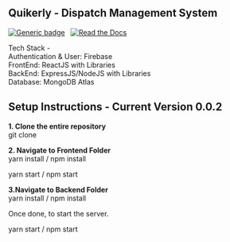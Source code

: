 ## Quikerly - Dispatch Management System

[![Generic badge](https://img.shields.io/badge/progress-Closed-Red.svg)](https://www.notion.so/86e64edc90c44900ab926c68435ef4cd?v=a443bc9b029941eba3daefbf38726dc4) &nbsp;
[![Read the Docs](https://readthedocs.org/projects/docs/badge/?version=latest)](https://www.notion.so/01f5e6cf3f054869955b6fcc8a7de57d?v=93063432a861438a80736ebacff62a76)<br/>

Tech Stack - <br/>
Authentication & User: Firebase<br/>
FrontEnd: ReactJS with Libraries<br/>
BackEnd: ExpressJS/NodeJS with Libraries<br/>
Database: MongoDB Atlas<br/>


## Setup Instructions - Current Version 0.0.2

**1. Clone the entire repository**<br/>
git clone <repo>

**2. Navigate to Frontend Folder**<br/>
yarn install / npm install<br/>

yarn start / npm start<br/>

**3.Navigate to Backend Folder**<br/>
yarn install / npm install<br/>

Once done, to start the server.<br/>

yarn start / npm start<br/>

